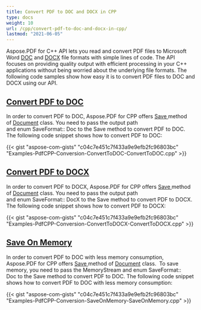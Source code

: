 ```yaml
---
title: Convert PDF to DOC and DOCX in CPP
type: docs
weight: 10
url: /cpp/convert-pdf-to-doc-and-docx-in-cpp/
lastmod: "2021-06-05"
---
```


Aspose.PDF for C++ API lets you read and convert PDF files to Microsoft Word [DOC](https://wiki.fileformat.com/word-processing/doc) and [DOCX](https://wiki.fileformat.com/word-processing/docx) file formats with simple lines of code. The API focuses on providing quality output with efficient processing in your C++ applications without being worried about the underlying file formats. The following code samples show how easy it is to convert PDF files to DOC and DOCX using our API.
## <ins>**Convert PDF to DOC**
In order to convert PDF to DOC, Aspose.PDF for CPP offers [Save ](https://apireference.aspose.com/cpp/pdf/class/aspose.pdf.document/#ac082fe8e67b25685fc51d33e804269fa)method of [Document](https://apireference.aspose.com/cpp/pdf/class/aspose.pdf.document/) class. You need to pass the output path and enum SaveFormat:: Doc to the Save method to convert PDF to DOC. The following code snippet shows how to convert PDF to DOC:

{{< gist "aspose-com-gists" "c04c7e451c7f433a9e9efb2fc96803bc" "Examples-PdfCPP-Conversion-ConvertToDOC-ConvertToDOC.cpp" >}}
## <ins>**Convert PDF to DOCX**
In order to convert PDF to DOCX, Aspose.PDF for CPP offers [Save ](https://apireference.aspose.com/cpp/pdf/class/aspose.pdf.document/#ac082fe8e67b25685fc51d33e804269fa)method of [Document](https://apireference.aspose.com/cpp/pdf/class/aspose.pdf.document/) class. You need to pass the output path and enum SaveFormat:: DocX to the Save method to convert PDF to DOCX. The following code snippet shows how to convert PDF to DOCX:

{{< gist "aspose-com-gists" "c04c7e451c7f433a9e9efb2fc96803bc" "Examples-PdfCPP-Conversion-ConvertToDOCX-ConvertToDOCX.cpp" >}}
## <ins>**Save On Memory**
In order to convert PDF to DOC with less memory consumption, Aspose.PDF for CPP offers [Save ](https://apireference.aspose.com/cpp/pdf/class/aspose.pdf.document/#ac082fe8e67b25685fc51d33e804269fa)method of [Document](https://apireference.aspose.com/cpp/pdf/class/aspose.pdf.document/) class.  To save memory, you need to pass the MemoryStream and enum SaveFormat:: Doc to the Save method to convert PDF to DOC. The following code snippet shows how to convert PDF to DOC with less memory consumption:

{{< gist "aspose-com-gists" "c04c7e451c7f433a9e9efb2fc96803bc" "Examples-PdfCPP-Conversion-SaveOnMemory-SaveOnMemory.cpp" >}}
